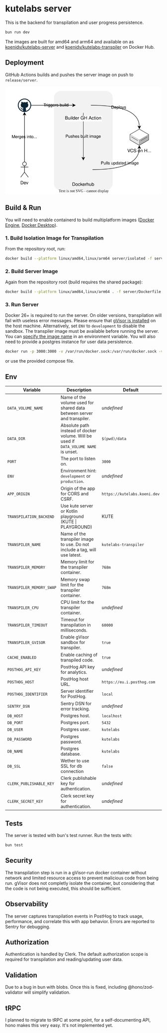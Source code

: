 # kutelabs server

This is the backend for transpilation and user progress persistence.

```sh
bun run dev
```

The images are built for amd64 and arm64 and available on as [koenidv/kutelabs-server](https://hub.docker.com/r/koenidv/kutelabs-server) and [koenidv/kutelabs-transpiler](https://hub.docker.com/r/koenidv/kutelabs-transpiler) on Docker Hub.

## Deployment

GitHub Actions builds and pushes the server image on push to `release/server`.

![ci visualization](../docs/server_cd.drawio.svg)

## Build & Run

You will need to enable containerd to build multiplatform images ([Docker Engine](https://docs.docker.com/engine/storage/containerd/), [Docker Desktop](https://docs.docker.com/desktop/containerd/)).

### 1. Build Isolation Image for Transpilation

From the repository root, run:

```sh
docker build --platform linux/amd64,linux/arm64 server/isolated -f server/isolated/transpiler.dockerfile -t kutelabs-transpiler
```

### 2. Build Server Image

Again from the repository root (build requires the shared package):

```sh
docker build --platform linux/amd64,linux/arm64 . -f server/Dockerfile -t kutelabs-server
```

### 3. Run Server

Docker 26+ is required to run the server. On older versions, transpilation will fail with useless error messages.
Please ensure that [gVisor is installed](https://gvisor.dev/docs/user_guide/install/) on the host machine. Alternatively, set `ENV` to `development` to disable the sandbox.
The transpiler image must be available before running the server. You can [specify the image name](#env) in an environment variable.
You will also need to provide a postgres instance for user data persistence.

```sh
docker run -p 3000:3000 -v /var/run/docker.sock:/var/run/docker.sock -v data:/data -e TRANSPILER_NAME=kutelabs-transpiler kutelabs-server:latest
```

or use the provided compose file.

## Env

| Variable                 | Description                                                                          | Default                      |
| ------------------------ | ------------------------------------------------------------------------------------ | ---------------------------- |
| `DATA_VOLUME_NAME`       | Name of the volume used for shared data between server and transpiler.               | _undefined_                  |
| `DATA_DIR`               | Absolute path instead of docker volume. Will be used if `DATA_VOLUME NAME` is unset. | `$(pwd)/data`                |
| `PORT`                   | The port to listen on.                                                               | `3000`                       |
| `ENV`                    | Environment hint: `development` or `production`.                                     | _undefined_                  |
| `APP_ORIGIN`             | Origin of the app for CORS and CSRF.                                                 | `https://kutelabs.koeni.dev` |
| `TRANSPILATION_BACKEND`  | Use kute server or Kotlin playground (KUTE \| PLAYGROUND)                            | KUTE                         |
| `TRANSPILER_NAME`        | Name of the transpiler image to use. Do not include a tag, will use latest.          | `kutelabs-transpiler`        |
| `TRANSPILER_MEMORY`      | Memory limit for the transpiler container.                                           | `768m`                       |
| `TRANSPILER_MEMORY_SWAP` | Memory swap limit for the transpiler container.                                      | `768m`                       |
| `TRANSPILER_CPU`         | CPU limit for the transpiler container.                                              | _undefined_                  |
| `TRANSPILER_TIMEOUT`     | Timeout for transpilation in milliseconds.                                           | `60000`                      |
| `TRANSPILER_GVISOR`      | Enable gVisor sandbox for transpiler.                                                | `true`                       |
| `CACHE_ENABLED`          | Enable caching of transpiled code.                                                   | `true`                       |
| `POSTHOG_API_KEY`        | PostHog API key for analytics.                                                       | _undefined_                  |
| `POSTHOG_HOST`           | PostHog host URL.                                                                    | `https://eu.i.posthog.com`   |
| `POSTHOG_IDENTIFIER`     | Server identifier for PostHog.                                                       | `local`                      |
| `SENTRY_DSN`             | Sentry DSN for error tracking.                                                       | _undefined_                  |
| `DB_HOST`                | Postgres host.                                                                       | `localhost`                  |
| `DB_PORT`                | Postgres port.                                                                       | `5432`                       |
| `DB_USER`                | Postgres user.                                                                       | `kutelabs`                   |
| `DB_PASSWORD`            | Postgres password.                                                                   | `kutelabs`                   |
| `DB_NAME`                | Postgres database.                                                                   | `kutelabs`                   |
| `DB_SSL`                 | Wether to use SSL for db connection                                                  | `false`                      |
| `CLERK_PUBLISHABLE_KEY`  | Clerk publishable key for authentication.                                            | _undefined_                  |
| `CLERK_SECRET_KEY`       | Clerk secret key for authentication.                                                 | _undefined_                  |

## Tests

The server is tested with bun's test runner. Run the tests with:

```sh
bun test
```

## Security

The transpilation step is run in a gVisor-run docker container without network and limited resource access to prevent malicious code from being run. gVisor does not completly isolate the container, but considering that the code is not being executed, this should be sufficient.

## Observability

The server captures transpilation events in PostHog to track usage, performance, and correlate this with app behavior. Errors are reported to Sentry for debugging.

## Authorization

Authentication is handled by Clerk. The default authorization scope is required for transpilation and reading/updating user data.

## Validation

Due to a bug in bun with blobs. Once this is fixed, including @hono/zod-validator will simplify validation.

## tRPC

I planned to migrate to tRPC at some point, for a self-documenting API, hono makes this very easy. It's not implemented yet.
